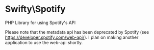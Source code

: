 Swifty\Spotify
==============

PHP Library for using Spotify's API

Please note that the metadata api has been deprecated by Spotify (see https://developer.spotify.com/web-api/). I plan on making another application to use the web-api shortly.
